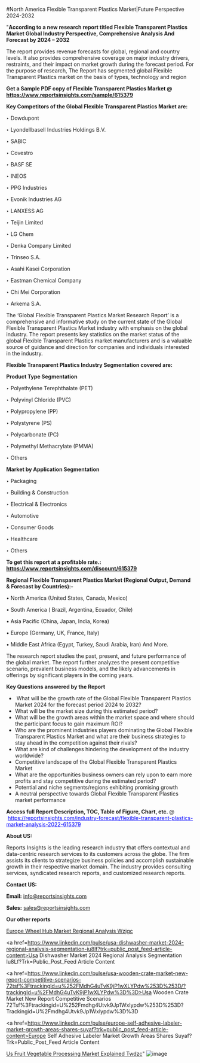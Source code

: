 #North America Flexible Transparent Plastics Market|Future Perspective 2024-2032

"<strong>According to a new research report titled Flexible Transparent Plastics Market Global Industry Perspective, Comprehensive Analysis And Forecast by 2024 – 2032</strong>

The report provides revenue forecasts for global, regional and country levels. It also provides comprehensive coverage on major industry drivers, restraints, and their impact on market growth during the forecast period. For the purpose of research, The Report has segmented global Flexible Transparent Plastics market on the basis of types, technology and region

<strong>Get a Sample PDF copy of Flexible Transparent Plastics Market </strong><strong>@<a href=https://www.reportsinsights.com/sample/615379 style=color:#0000ff;> https://www.reportsinsights.com/sample/615379</a></strong></font>

<strong>Key Competitors of the Global Flexible Transparent Plastics Market are:</strong>

‣ Dowdupont

‣ Lyondellbasell Industries Holdings B.V.

‣ SABIC

‣ Covestro

‣ BASF SE

‣ INEOS

‣ PPG Industries

‣ Evonik Industries AG

‣ LANXESS AG

‣ Teijin Limited

‣ LG Chem

‣ Denka Company Limited

‣ Trinseo S.A.

‣ Asahi Kasei Corporation

‣ Eastman Chemical Company

‣ Chi Mei Corporation

‣ Arkema S.A.

The ‘Global Flexible Transparent Plastics Market Research Report’ is a comprehensive and informative study on the current state of the Global Flexible Transparent Plastics Market industry with emphasis on the global industry. The report presents key statistics on the market status of the global Flexible Transparent Plastics market manufacturers and is a valuable source of guidance and direction for companies and individuals interested in the industry.

<strong>Flexible Transparent Plastics Industry Segmentation covered are:</strong>

<strong>Product Type Segmentation</strong>

‣ Polyethylene Terephthalate (PET)

‣ Polyvinyl Chloride (PVC)

‣ Polypropylene (PP)

‣ Polystyrene (PS)

‣ Polycarbonate (PC)

‣ Polymethyl Methacrylate (PMMA)

‣ Others

<strong>Market by Application Segmentation</strong>

‣ Packaging

‣ Building & Construction

‣ Electrical & Electronics

‣ Automotive

‣ Consumer Goods

‣ Healthcare

‣ Others

<strong>To get this report at a profitable rate.: <a href=https://www.reportsinsights.com/discount/615379 style=color:#0000ff;>https://www.reportsinsights.com/discount/615379</a></strong></font>

<strong>Regional Flexible Transparent Plastics Market (Regional Output, Demand &amp; Forecast by Countries):-</strong>

• North America (United States, Canada, Mexico)

• South America ( Brazil, Argentina, Ecuador, Chile)

• Asia Pacific (China, Japan, India, Korea)

• Europe (Germany, UK, France, Italy)

• Middle East Africa (Egypt, Turkey, Saudi Arabia, Iran) And More.

The research report studies the past, present, and future performance of the global market. The report further analyzes the present competitive scenario, prevalent business models, and the likely advancements in offerings by significant players in the coming years.

<strong>Key Questions answered by the Report</strong>
<ul>
  <li> What will be the growth rate of the Global Flexible Transparent Plastics Market 2024 for the forecast period 2024 to 2032?</li>
  <li>What will be the market size during this estimated period?</li>
  <li>What will be the growth areas within the market space and where should the participant focus to gain maximum ROI?</li>
  <li>Who are the prominent industries players dominating the Global Flexible Transparent Plastics Market and what are their business strategies to stay ahead in the competition against their rivals?</li>
  <li>What are kind of challenges hindering the development of the industry worldwide?</li>
  <li>Competitive landscape of the Global Flexible Transparent Plastics Market</li>
  <li>What are the opportunities business owners can rely upon to earn more profits and stay competitive during the estimated period?</li>
  <li>Potential and niche segments/regions exhibiting promising growth</li>
  <li>A neutral perspective towards Global Flexible Transparent Plastics market performance</li>
</ul>
<strong>Access full Report Description, TOC, Table of Figure, Chart, etc. </strong>@  <a href=https://reportsinsights.com/industry-forecast/flexible-transparent-plastics-market-analysis-2022-615379 style=color:#0000ff;>https://reportsinsights.com/industry-forecast/flexible-transparent-plastics-market-analysis-2022-615379</a></font>

<strong><strong>About US</strong>:</strong>

Reports Insights is the leading research industry that offers contextual and data-centric research services to its customers across the globe. The firm assists its clients to strategize business policies and accomplish sustainable growth in their respective market domain. The industry provides consulting services, syndicated research reports, and customized research reports.

<strong>Contact US:</strong>

<p class=""""><b>Email:</b> <a href=mailto:info@reportsinsights.com>info@reportsinsights.com</a></p>
<p class=""""><b>Sales:</b> <a href=mailto:sales@reportsinsights.com>sales@reportsinsights.com</a></p>

<strong>Our other reports</strong>

<a href=https://www.linkedin.com/pulse/europe-wheel-hub-market-regional-analysis-wzjgc/>Europe Wheel Hub Market Regional Analysis Wzjgc</a>

<a href=https://www.linkedin.com/pulse/usa-dishwasher-market-2024-regional-analysis-segmentation-iu8lf?trk=public_post_feed-article-content>Usa Dishwasher Market 2024 Regional Analysis Segmentation Iu8Lf?Trk=Public_Post_Feed Article Content</a>

<a href=https://www.linkedin.com/pulse/usa-wooden-crate-market-new-report-competitive-scenarios-72tsf%3FtrackingId=u%252FMdhG4uTvK9jP1wXLYPdw%253D%253D/?trackingId=u%2FMdhG4uTvK9jP1wXLYPdw%3D%3D>Usa Wooden Crate Market New Report Competitive Scenarios 72Tsf%3Ftrackingid=U%252Fmdhg4Utvk9Jp1Wxlypdw%253D%253D?Trackingid=U%2Fmdhg4Utvk9Jp1Wxlypdw%3D%3D</a>

<a href=https://www.linkedin.com/pulse/europe-self-adhesive-labeler-market-growth-areas-shares-suyaf?trk=public_post_feed-article-content>Europe Self Adhesive Labeler Market Growth Areas Shares Suyaf?Trk=Public_Post_Feed Article Content</a>

<a href=https://www.linkedin.com/pulse/us-fruit-vegetable-processing-market-explained-twdzc/>Us Fruit Vegetable Processing Market Explained Twdzc</a>"
![image](https://github.com/aanak123/RIMarketer1/assets/158471119/0073a992-3b35-4bf5-81ce-f60380a66ae0)
